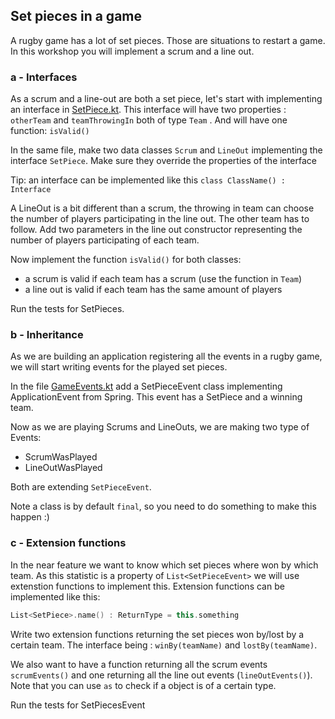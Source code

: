 ## Set pieces in a game
A rugby game has a lot of set pieces. Those are situations to restart a game. In this workshop you will implement a scrum and a line out.

### a - Interfaces
As a scrum and a line-out are both a set piece, let's start with implementing an interface in [SetPiece.kt](../src/main/kotlin/com/paulienvanalst/rugbymatch/game/SetPieces.kt).
This interface will have two properties : `otherTeam` and `teamThrowingIn` both of type `Team` . And will have one function: `isValid()`

In the same file, make two data classes `Scrum` and `LineOut` implementing the interface `SetPiece`. Make sure they override the properties of the interface

Tip: an interface can be implemented like this `class ClassName() : Interface`

A LineOut is a bit different than a scrum, the throwing in team can choose the number of players participating in the line out. The other team has to follow.
Add two parameters in the line out constructor representing the number of players participating of each team.

Now implement the function `isValid()` for both classes:
* a scrum is valid if each team has a scrum (use the function in `Team`) 
* a line out is valid if each team has the same amount of players

Run the tests for SetPieces.


### b - Inheritance
As we are building an application registering all the events in a rugby game, we will start writing events for the played set pieces.

In the file [GameEvents.kt](../src/main/kotlin/com/paulienvanalst/rugbymatch/events/GameEvents.kt) add a SetPieceEvent class implementing ApplicationEvent from Spring.
This event has a SetPiece and a winning team.

Now as we are playing Scrums and LineOuts, we are making two type of Events:
* ScrumWasPlayed
* LineOutWasPlayed

Both are extending `SetPieceEvent`.

Note a class is by default `final`, so you need to do something to make this happen :)


### c - Extension functions
In the near feature we want to know which set pieces where won by which team. As this statistic is a property of `List<SetPieceEvent>` we will use extenstion functions to implement this.
Extension functions can be implemented like this:
```kotlin
List<SetPiece>.name() : ReturnType = this.something
```

Write two extension functions returning the set pieces won by/lost by a certain team.
The interface being : `winBy(teamName)` and `lostBy(teamName)`.

We also want to have a function returning all the scrum events `scrumEvents()` and one returning all the line out events (`lineOutEvents()`).
Note that you can use `as` to check if a object is of a certain type.

Run the tests for SetPiecesEvent